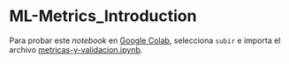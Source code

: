 # ML-Metrics_Introduction 

Para probar este _notebook_ en [Google Colab](https://colab.research.google.com/), selecciona `subir` e importa el archivo [metricas-y-validacion.ipynb](metricas-y-validacion.ipynb).
